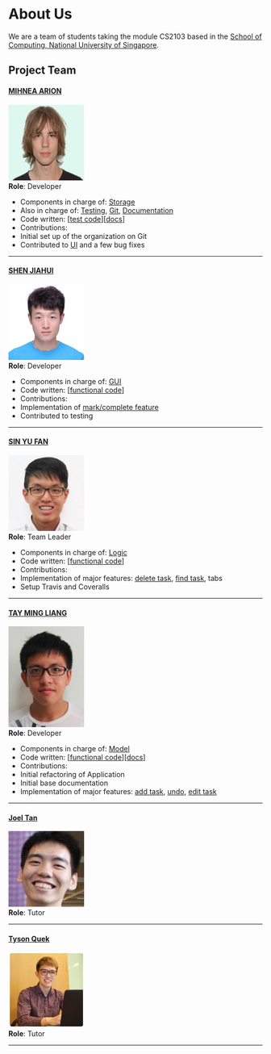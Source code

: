 # About Us

We are a team of students taking the module CS2103 based in the [School of Computing, National University of Singapore](http://www.comp.nus.edu.sg).

## Project Team

#### [MIHNEA ARION](https://github.com/Sevreus) 
<img src="images/MA.jpg" width="150"><br>
**Role**: Developer <br>
* Components in charge of: [Storage](https://github.com/CS2103AUG2016-T17-C1/main/blob/master/docs/DeveloperGuide.md#storage-component)
* Also in charge of: [Testing](https://github.com/CS2103AUG2016-T17-C1/main/blob/master/docs/DeveloperGuide.md#testing), [Git](https://github.com/CS2103AUG2016-T17-C1), [Documentation](https://github.com/CS2103AUG2016-T17-C1/main/tree/master/docs)
* Code written: [[test code](https://github.com/CS2103AUG2016-T17-C1/main/blob/v0.5-rc_1/collated/test/A0152952A.md)][[docs](https://github.com/CS2103AUG2016-T17-C1/main/blob/v0.5-rc_1/collated/docs/A0152952A.md)]
* Contributions:
 * Initial set up of the organization on Git
 * Contributed to [UI](https://github.com/CS2103AUG2016-T17-C1/main/blob/master/docs/DeveloperGuide.md#ui-component) and a few bug fixes 

-----

#### [SHEN JIAHUI](http://github.com/JIAHUIs)
<img src="images/SJH.jpg" width="150"><br>
**Role**: Developer <br>
* Components in charge of: [GUI](https://github.com/CS2103AUG2016-T17-C1/main/blob/master/docs/DeveloperGuide.md#ui-component)
* Code written: [[functional code](https://github.com/CS2103AUG2016-T17-C1/main/blob/v0.5-rc_1/collated/main/A0127720M.md)]
* Contributions:
 * Implementation of [mark/complete feature](https://github.com/CS2103AUG2016-T17-C1/main/blob/v0.5-rc_1/docs/UserGuide.md#marking-an-entry--mark)
 * Contributed to testing

-----

#### [SIN YU FAN](http://github.com/howitzerg)
<img src="images/SYF.jpg" width="150"><br>
**Role**: Team Leader <br>
* Components in charge of: [Logic](https://github.com/CS2103AUG2016-T17-C1/main/blob/master/docs/DeveloperGuide.md#logic-component)
* Code written: [[functional code](https://github.com/CS2103AUG2016-T17-C1/main/blob/v0.5-rc_1/collated/main/A0139284X.md)]
* Contributions:
 * Implementation of major features: [delete task](https://github.com/CS2103AUG2016-T17-C1/main/blob/v0.5-rc_1/docs/UserGuide.md#deleting-a-task--delete), [find task](https://github.com/CS2103AUG2016-T17-C1/main/blob/v0.5-rc_1/docs/UserGuide.md#finding-all-tasks-containing-any-keyword-in-their-name-find), tabs
 * Setup Travis and Coveralls

-----

#### [TAY MING LIANG](http://github.com/mlteh)
<img src="images/TML.jpg" width="150"><br>
**Role**: Developer <br>
* Components in charge of: [Model](https://github.com/CS2103AUG2016-T17-C1/main/blob/master/docs/DeveloperGuide.md#model-component)
* Code written: [[functional code](https://github.com/CS2103AUG2016-T17-C1/main/blob/v0.5-rc_1/collated/main/A0142360U.md)][[docs](https://github.com/CS2103AUG2016-T17-C1/main/blob/v0.5-rc_1/collated/docs/A0142360U.md)]
* Contributions:
 * Initial refactoring of Application 
 * Initial base documentation
 * Implementation of major features: [add task](https://github.com/CS2103AUG2016-T17-C1/main/blob/v0.5-rc_1/docs/UserGuide.md#adding-a-task-add), [undo](https://github.com/CS2103AUG2016-T17-C1/main/blob/v0.5-rc_1/docs/UserGuide.md#undo--undo), [edit task](https://github.com/CS2103AUG2016-T17-C1/main/blob/v0.5-rc_1/docs/UserGuide.md#editing-a-task-edit)
 
-----

#### [Joel Tan](https://github.com/JoelT-92)
<img src="images/Tutor Joel.png" width="150"><br>
**Role**: Tutor

-----

#### [Tyson Quek](https://github.com/pixelducky)
<img src="images/Tutor Tyson.jpg" width="150"><br>
**Role**: Tutor

-----
